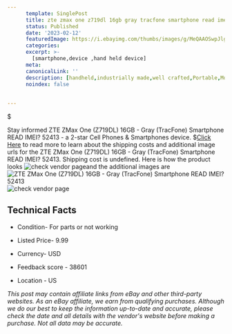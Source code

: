 ```yaml
---
      template: SinglePost
      title: zte zmax one z719dl 16gb gray tracfone smartphone read imei 52413
      status: Published
      date: '2023-02-12'
      featuredImage: https://i.ebayimg.com/thumbs/images/g/MeQAAOSwpJlg2IAz/s-l225.jpg
      categories: 
      excerpt: >-
        [smartphone,device ,hand held device]
      meta:
      canonicalLink: ''
      description: [handheld,industrially made,well crafted,Portable,Mobile,Compact,Convenient,Lightweight,Maneuverable,Man-portable,Miniature,Carriable,Hand-held,Light,Holdable,Transportable,Mobile device,Pocket-sized,On-the-go,Wireless,Cordless,Compact size,Convenient size, smartphone,device ,hand held device]
      noindex: false
      
        
---
```

$

Stay informed ZTE ZMax One (Z719DL) 16GB - Gray (TracFone) Smartphone READ IMEI? 52413 - a 2-star Cell Phones & Smartphones device.
$[Click Here](https://www.ebay.com/itm/133800430564?hash=item1f27208be4%3Ag%3AMeQAAOSwpJlg2IAz&mkevt=1&mkcid=1&mkrid=711-53200-19255-0&campid=%253CePNCampaignId%253E&customid=%253CreferenceId%253E&toolid=10049) to read more to learn about the shipping costs and additional image urls for the ZTE ZMax One (Z719DL) 16GB - Gray (TracFone) Smartphone READ IMEI? 52413. Shipping cost is undefined. Here is how the product looks ![check vendor page](https://i.ebayimg.com/thumbs/images/g/MeQAAOSwpJlg2IAz/s-l225.jpg)and the additional images are![ZTE ZMax One (Z719DL) 16GB - Gray (TracFone) Smartphone READ IMEI? 52413](https://i.ebayimg.com/images/g/MeQAAOSwpJlg2IAz/s-l1600.jpg)![check vendor page](https://origin-galleryplus.ebayimg.com/ws/web/133800430564_2_0_1/225x225.jpg,https://origin-galleryplus.ebayimg.com/ws/web/133800430564_3_0_1/225x225.jpg,https://origin-galleryplus.ebayimg.com/ws/web/133800430564_4_0_1/225x225.jpg,https://origin-galleryplus.ebayimg.com/ws/web/133800430564_5_0_1/225x225.jpg,https://origin-galleryplus.ebayimg.com/ws/web/133800430564_6_0_1/225x225.jpg)



 ## Technical Facts 



     
      

 - Condition- For parts or not working 


      

 - Listed Price- 9.99 


      

 - Currency- USD 


      

 - Feedback score - 38601 


      

 - Location - US 


      
      

 *_This post may contain affiliate links from eBay and other third-party websites. As an eBay affiliate, we earn from qualifying purchases. Although we do our best to keep the information up-to-date and accurate, please check the date and all details with the vendor's website before making a purchase. Not all data may be accurate._*






